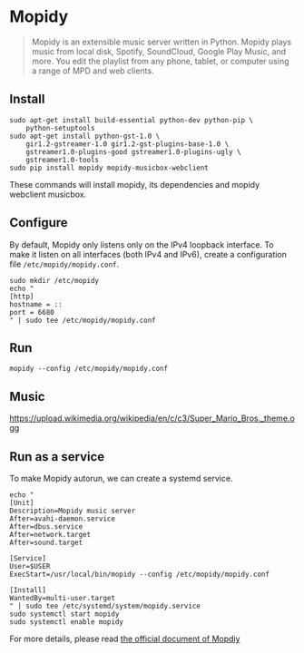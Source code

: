 # Mopidy

>Mopidy is an extensible music server written in Python.
Mopidy plays music from local disk, Spotify, SoundCloud, Google Play Music, and more. 
You edit the playlist from any phone, tablet, or computer using a range of MPD and web clients.



## Install
```shell
sudo apt-get install build-essential python-dev python-pip \
    python-setuptools
sudo apt-get install python-gst-1.0 \
    gir1.2-gstreamer-1.0 gir1.2-gst-plugins-base-1.0 \
    gstreamer1.0-plugins-good gstreamer1.0-plugins-ugly \
    gstreamer1.0-tools
sudo pip install mopidy mopidy-musicbox-webclient
```

These commands will install mopidy, its dependencies and mopidy webclient musicbox.

## Configure
By default, Mopidy only listens only on the IPv4 loopback interface.
To make it listen on all interfaces (both IPv4 and IPv6), create a 
configuration file `/etc/mopidy/mopidy.conf`.

```shell
sudo mkdir /etc/mopidy
echo "
[http]
hostname = ::
port = 6680
" | sudo tee /etc/mopidy/mopidy.conf
```

## Run
```shell
mopidy --config /etc/mopidy/mopidy.conf
```

## Music

https://upload.wikimedia.org/wikipedia/en/c/c3/Super_Mario_Bros._theme.ogg



## Run as a service
To make Mopidy autorun, we can create a systemd service.

```
echo "
[Unit]
Description=Mopidy music server
After=avahi-daemon.service
After=dbus.service
After=network.target
After=sound.target

[Service]
User=$USER
ExecStart=/usr/local/bin/mopidy --config /etc/mopidy/mopidy.conf

[Install]
WantedBy=multi-user.target
" | sudo tee /etc/systemd/system/mopidy.service
sudo systemctl start mopidy
sudo systemctl enable mopidy
```

For more details, please read [the official document of Mopdiy](https://docs.mopidy.com/en/latest/)
